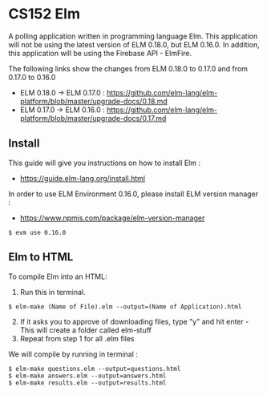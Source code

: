 # CS152 Elm

A polling application written in programming language Elm. This application will not be using the latest version of ELM 0.18.0, but ELM 0.16.0. In addition, this application will be using the Firebase API - ElmFire.

The following links show the changes from ELM 0.18.0 to 0.17.0 and from 0.17.0 to 0.16.0
- ELM 0.18.0 -> ELM 0.17.0 : https://github.com/elm-lang/elm-platform/blob/master/upgrade-docs/0.18.md
- ELM 0.17.0 -> ELM 0.16.0 : https://github.com/elm-lang/elm-platform/blob/master/upgrade-docs/0.17.md

## Install

This guide will give you instructions on how to install Elm :  
- https://guide.elm-lang.org/install.html    

In order to use ELM Environment 0.16.0, please install ELM version manager :   
- https://www.npmjs.com/package/elm-version-manager  

```
$ evm use 0.16.0    
```
## Elm to HTML

To compile Elm into an HTML: 

1) Run this in terminal.
```
$ elm-make (Name of File).elm --output=(Name of Application).html
```
2) If it asks you to approve of downloading files, type "y" and hit enter
  -This will create a folder called elm-stuff
3) Repeat from step 1 for all .elm files

We will compile by running in terminal :
```
$ elm-make questions.elm --output=questions.html
$ elm-make answers.elm --output=answers.html
$ elm-make results.elm --output=results.html
```
